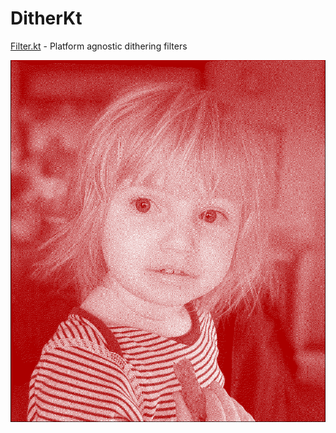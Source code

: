 # DitherKt

[Filter.kt](https://github.com/fiskurgit/DitherKt/blob/master/src/online/fisk/filters/Filter.kt) - Platform agnostic dithering filters  

![Sample](test_anna_Sierra.png)
